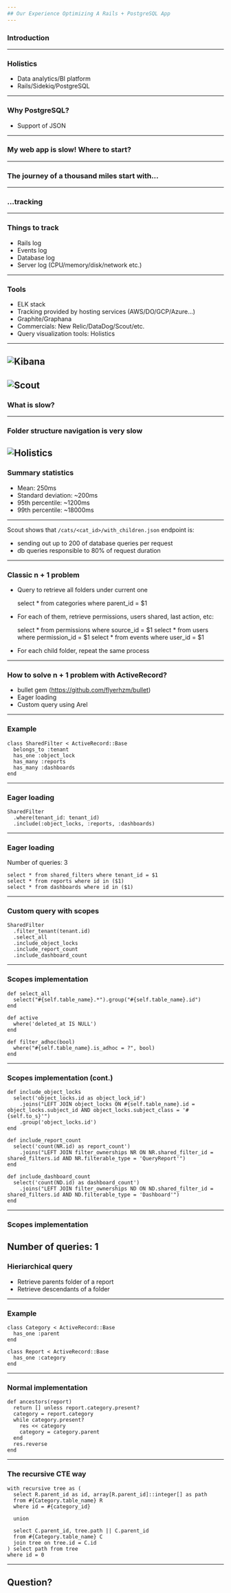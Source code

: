 ```yaml
---
## Our Experience Optimizing A Rails + PostgreSQL App
---
```

### Introduction
---
### Holistics

* Data analytics/BI platform
* Rails/Sidekiq/PostgreSQL
---
### Why PostgreSQL?

* Support of JSON
---
### My web app is slow! Where to start?
---
### The journey of a thousand miles start with...
---
### ...tracking
---
### Things to track
* Rails log
* Events log
* Database log
* Server log (CPU/memory/disk/network etc.)
---
### Tools
* ELK stack
* Tracking provided by hosting services (AWS/DO/GCP/Azure...)
* Graphite/Graphana
* Commercials: New Relic/DataDog/Scout/etc.
* Query visualization tools: Holistics
---
![Kibana](static/kibana.png)
---
![Scout](static/scoutapp.png)
---
### What is slow?
---
### Folder structure navigation is very slow
![Holistics](static/holistics_folders.png)
---
### Summary statistics
* Mean: 250ms
* Standard deviation: ~200ms
* 95th percentile: ~1200ms
* 99th percentile: ~18000ms
---
Scout shows that `/cats/<cat_id>/with_children.json` endpoint is:
* sending out up to 200 of database queries per request
* db queries responsible to 80% of request duration
---
### Classic n + 1 problem
* Query to retrieve all folders under current one

    select * from categories where parent_id = $1
* For each of them, retrieve permissions, users shared, last action, etc:

    select * from permissions where source_id = $1
    select * from users where permission_id = $1
    select * from events where user_id = $1
* For each child folder, repeat the same process
---
### How to solve n + 1 problem with ActiveRecord?
* bullet gem (https://github.com/flyerhzm/bullet)
* Eager loading
* Custom query using Arel
---
### Example

	class SharedFilter < ActiveRecord::Base
      belongs_to :tenant
	  has_one :object_lock
	  has_many :reports
	  has_many :dashboards
	end
---
### Eager loading

	SharedFilter
	  .where(tenant_id: tenant_id)
	  .include(:object_locks, :reports, :dashboards)
---
### Eager loading

Number of queries: 3

    select * from shared_filters where tenant_id = $1
    select * from reports where id in ($1)
    select * from dashboards where id in ($1)
---
### Custom query with scopes

    SharedFilter
      .filter_tenant(tenant.id)
      .select_all
      .include_object_locks
      .include_report_count
      .include_dashboard_count
---
### Scopes implementation

    def select_all
      select("#{self.table_name}.*").group("#{self.table_name}.id")
    end
  
    def active
      where('deleted_at IS NULL')
    end
  
    def filter_adhoc(bool)
      where("#{self.table_name}.is_adhoc = ?", bool)
    end
---
### Scopes implementation (cont.)

    def include_object_locks
      select('object_locks.id as object_lock_id')
        .joins("LEFT JOIN object_locks ON #{self.table_name}.id = object_locks.subject_id AND object_locks.subject_class = '#{self.to_s}'")
        .group('object_locks.id')
    end

    def include_report_count
      select('count(NR.id) as report_count')
        .joins("LEFT JOIN filter_ownerships NR ON NR.shared_filter_id = shared_filters.id AND NR.filterable_type = 'QueryReport'")
    end

    def include_dashboard_count
      select('count(ND.id) as dashboard_count')
        .joins("LEFT JOIN filter_ownerships ND ON ND.shared_filter_id = shared_filters.id AND ND.filterable_type = 'Dashboard'")
    end
---
### Scopes implementation

Number of queries: 1
---
### Hieriarchical query

* Retrieve parents folder of a report
* Retrieve descendants of a folder
---
### Example

    class Category < ActiveRecord::Base
      has_one :parent
    end
    
    class Report < ActiveRecord::Base
      has_one :category
    end
---
### Normal implementation

    def ancestors(report)
      return [] unless report.category.present?
      category = report.category
      while category.present?
        res << category
        category = category.parent
      end
      res.reverse
    end
---
### The recursive CTE way

    with recursive tree as (
      select R.parent_id as id, array[R.parent_id]::integer[] as path
      from #{Category.table_name} R
      where id = #{category_id}

      union

      select C.parent_id, tree.path || C.parent_id
      from #{Category.table_name} C
      join tree on tree.id = C.id
    ) select path from tree
    where id = 0
---
## Question?
